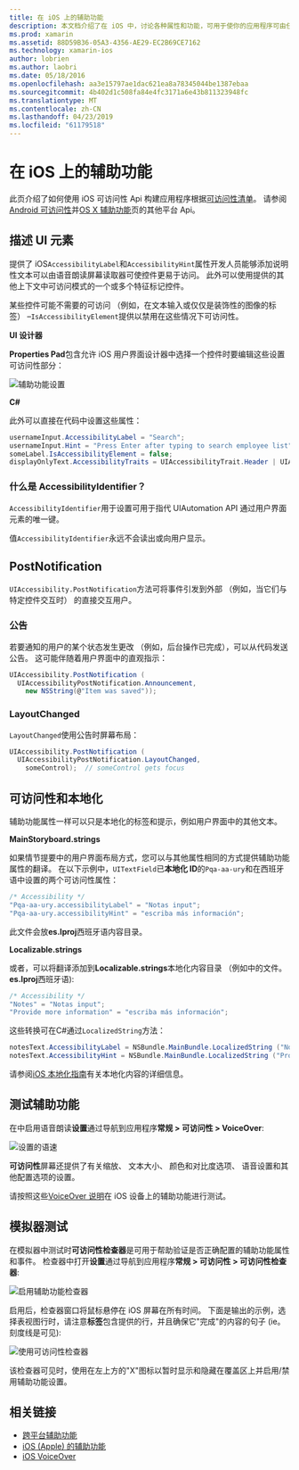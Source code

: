 ```yaml
---
title: 在 iOS 上的辅助功能
description: 本文档介绍了在 iOS 中，讨论各种属性和功能，可用于使你的应用程序可由任意数量的用户尽可能可访问性。
ms.prod: xamarin
ms.assetid: 88D59B36-05A3-4356-AE29-EC2B69CE7162
ms.technology: xamarin-ios
author: lobrien
ms.author: laobri
ms.date: 05/18/2016
ms.openlocfilehash: aa3e15797ae1dac621ea8a78345044be1387ebaa
ms.sourcegitcommit: 4b402d1c508fa84e4fc3171a6e43b811323948fc
ms.translationtype: MT
ms.contentlocale: zh-CN
ms.lasthandoff: 04/23/2019
ms.locfileid: "61179518"
---
```

# <a name="accessibility-on-ios"></a>在 iOS 上的辅助功能

此页介绍了如何使用 iOS 可访问性 Api 构建应用程序根据[可访问性清单](~/cross-platform/app-fundamentals/accessibility.md)。
请参阅[Android 可访问性](~/android/app-fundamentals/accessibility.md)并[OS X 辅助功能](~/mac/app-fundamentals/accessibility.md)页的其他平台 Api。

## <a name="describing-ui-elements"></a>描述 UI 元素

提供了 iOS`AccessibilityLabel`和`AccessibilityHint`属性开发人员能够添加说明性文本可以由语音朗读屏幕读取器可使控件更易于访问。 此外可以使用提供的其他上下文中可访问模式的一个或多个特征标记控件。

某些控件可能不需要的可访问 （例如，在文本输入或仅仅是装饰性的图像的标签） –`IsAccessibilityElement`提供以禁用在这些情况下可访问性。

**UI 设计器**

**Properties Pad**包含允许 iOS 用户界面设计器中选择一个控件时要编辑这些设置可访问性部分：

![](accessibility-images/ios-designer-sml.png "辅助功能设置")

**C#**

此外可以直接在代码中设置这些属性：

```csharp
usernameInput.AccessibilityLabel = "Search";
usernameInput.Hint = "Press Enter after typing to search employee list";
someLabel.IsAccessibilityElement = false;
displayOnlyText.AccessibilityTraits = UIAccessibilityTrait.Header | UIAccessibilityTrait.Selected;
```

### <a name="what-is-accessibilityidentifier"></a>什么是 AccessibilityIdentifier？

`AccessibilityIdentifier`用于设置可用于指代 UIAutomation API 通过用户界面元素的唯一键。

值`AccessibilityIdentifier`永远不会读出或向用户显示。

<a name="postnotification" />

## <a name="postnotification"></a>PostNotification

`UIAccessibility.PostNotification`方法可将事件引发到外部 （例如，当它们与特定控件交互时） 的直接交互用户。

### <a name="announcement"></a>公告

若要通知的用户的某个状态发生更改 （例如，后台操作已完成），可以从代码发送公告。 这可能伴随着用户界面中的直观指示：

```csharp
UIAccessibility.PostNotification (
  UIAccessibilityPostNotification.Announcement,
    new NSString(@"Item was saved"));
```

### <a name="layoutchanged"></a>LayoutChanged

`LayoutChanged`使用公告时屏幕布局：

```csharp
UIAccessibility.PostNotification (
  UIAccessibilityPostNotification.LayoutChanged,
    someControl);  // someControl gets focus
```


## <a name="accessibility-and-localization"></a>可访问性和本地化

辅助功能属性一样可以只是本地化的标签和提示，例如用户界面中的其他文本。

**MainStoryboard.strings**

如果情节提要中的用户界面布局方式，您可以与其他属性相同的方式提供辅助功能属性的翻译。 在以下示例中，`UITextField`已**本地化 ID**的`Pqa-aa-ury`和在西班牙语中设置的两个可访问性属性：

```csharp
/* Accessibility */
"Pqa-aa-ury.accessibilityLabel" = "Notas input";
"Pqa-aa-ury.accessibilityHint" = "escriba más información";
```

此文件会放**es.lproj**西班牙语内容目录。

**Localizable.strings**

或者，可以将翻译添加到**Localizable.strings**本地化内容目录 （例如中的文件。 **es.lproj**西班牙语):

```csharp
/* Accessibility */
"Notes" = "Notas input";
"Provide more information" = "escriba más información";
```

这些转换可在C#通过`LocalizedString`方法：

```csharp
notesText.AccessibilityLabel = NSBundle.MainBundle.LocalizedString ("Notes", "");
notesText.AccessibilityHint = NSBundle.MainBundle.LocalizedString ("Provide more information", "");
```

请参阅[iOS 本地化指南](~/ios/app-fundamentals/localization/index.md)有关本地化内容的详细信息。

<a name="testing" />

## <a name="testing-accessibility"></a>测试辅助功能

在中启用语音朗读**设置**通过导航到应用程序**常规 > 可访问性 > VoiceOver**:

![](accessibility-images/settings-sml.png "设置的语速")

**可访问性**屏幕还提供了有关缩放、 文本大小、 颜色和对比度选项、 语音设置和其他配置选项的设置。

请按照这些[VoiceOver 说明](https://developer.apple.com/library/ios/technotes/TestingAccessibilityOfiOSApps/TestAccessibilityonYourDevicewithVoiceOver/TestAccessibilityonYourDevicewithVoiceOver.html)在 iOS 设备上的辅助功能进行测试。


## <a name="simulator-testing"></a>模拟器测试

在模拟器中测试时**可访问性检查器**是可用于帮助验证是否正确配置的辅助功能属性和事件。 检查器中打开**设置**通过导航到应用程序**常规 > 可访问性 > 可访问性检查器**:

![](accessibility-images/settings-inspector-sml.png "启用辅助功能检查器")

启用后，检查器窗口将鼠标悬停在 iOS 屏幕在所有时间。
下面是输出的示例，选择表视图行时，请注意**标签**包含提供的行，并且确保它"完成"的内容的句子 (ie。 刻度线是可见):

![](accessibility-images/tableview-a11y-sml.png "使用可访问性检查器")

该检查器可见时，使用在左上方的"X"图标以暂时显示和隐藏在覆盖区上并启用/禁用辅助功能设置。



## <a name="related-links"></a>相关链接

- [跨平台辅助功能](~/cross-platform/app-fundamentals/accessibility.md)
- [iOS (Apple) 的辅助功能](https://developer.apple.com/library/ios/documentation/UserExperience/Conceptual/iPhoneAccessibility/Accessibility_on_iPhone/Accessibility_on_iPhone.html)
- [iOS VoiceOver](http://www.apple.com/accessibility/ios/voiceover/)
